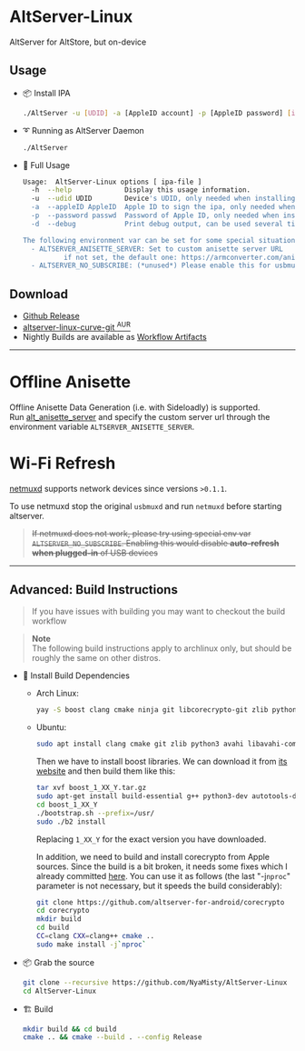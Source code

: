 # AltServer-Linux

AltServer for AltStore, but on-device

## Usage

- 📦 Install IPA
  ```bash
  ./AltServer -u [UDID] -a [AppleID account] -p [AppleID password] [ipaPath.ipa]
  ```

- ➰ Running as AltServer Daemon 
  ```bash
  ./AltServer
  ```

- 🧪 Full Usage
  ```bash
  Usage:  AltServer-Linux options [ ipa-file ]
    -h  --help             Display this usage information.
    -u  --udid UDID        Device's UDID, only needed when installing IPA.
    -a  --appleID AppleID  Apple ID to sign the ipa, only needed when installing IPA.
    -p  --password passwd  Password of Apple ID, only needed when installing IPA.
    -d  --debug            Print debug output, can be used several times to increase debug level.

  The following environment var can be set for some special situation:
    - ALTSERVER_ANISETTE_SERVER: Set to custom anisette server URL
            if not set, the default one: https://armconverter.com/anisette/irGb3Quww8zrhgqnzmrx, is used
    - ALTSERVER_NO_SUBSCRIBE: (*unused*) Please enable this for usbmuxd server that do not correctly usbmuxd_listen interfaces
  ```

## Download

- [Github Release](https://github.com/NyaMisty/AltServer-Linux/releases)
- [altserver-linux-curve-git <sup>AUR</sup>](https://aur.archlinux.org/packages/altserver-linux-curve-git)
- Nightly Builds are available as [Workflow Artifacts](https://github.com/NyaMisty/AltServer-Linux/actions)

---

# Offline Anisette

Offline Anisette Data Generation (i.e. with Sideloadly) is supported.  
Run [alt_anisette_server](https://hub.docker.com/r/nyamisty/alt_anisette_server) and specify the custom server url through the environment variable `ALTSERVER_ANISETTE_SERVER`.

# Wi-Fi Refresh

[netmuxd](https://github.com/jkcoxson/netmuxd) supports network devices since versions `>0.1.1`.

To use netmuxd stop the original `usbmuxd` and run `netmuxd` before starting altserver.

> ~~If netmuxd does not work, please try using special env var `ALTSERVER_NO_SUBSCRIBE`. Enabling this would disable **auto-refresh when plugged-in** of USB devices~~

---

## Advanced: Build Instructions
> If you have issues with building you may want to checkout the build workflow

> **Note**  
> The following build instructions apply to archlinux only, but should be roughly the same on other distros.

- 🚧 Install Build Dependencies
  - Arch Linux:
    ```bash
    yay -S boost clang cmake ninja git libcorecrypto-git zlib python3 avahi
    ```
  - Ubuntu:
    ```bash
    sudo apt install clang cmake git zlib python3 avahi libavahi-compat-libdnssd-dev
    ```
    Then we have to install boost libraries. We can download it from [its website](https://www.boost.org/users/download/) and then build them like this:
    ```bash
    tar xvf boost_1_XX_Y.tar.gz
    sudo apt-get install build-essential g++ python3-dev autotools-dev libicu-dev libbz2-dev libboost-all-dev
    cd boost_1_XX_Y
    ./bootstrap.sh --prefix=/usr/
    sudo ./b2 install
    ```
	Replacing `1_XX_Y` for the exact version you have downloaded.

    In addition, we need to build and install corecrypto from Apple sources. Since the build is a bit broken, it needs some fixes which I already committed [here](https://github.com/altserver-for-android/corecrypto).
    You can use it as follows (the last "-j`nproc`" parameter is not necessary, but it speeds the build considerably):
    ```bash
    git clone https://github.com/altserver-for-android/corecrypto
    cd corecrypto
    mkdir build
    cd build
    CC=clang CXX=clang++ cmake ..
    sudo make install -j`nproc`
    ```

- 📦 Grab the source
  ```bash
  git clone --recursive https://github.com/NyaMisty/AltServer-Linux
  cd AltServer-Linux
  ````

- 🏗️ Build
  ```bash
  mkdir build && cd build
  cmake .. && cmake --build . --config Release
  ```